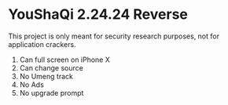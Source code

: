 # YouShaQi 2.24.24 Reverse

This project is only meant for security research purposes, not for application crackers.

1. Can full screen on iPhone X
2. Can change source
3. No Umeng track
4. No Ads
5. No upgrade prompt
